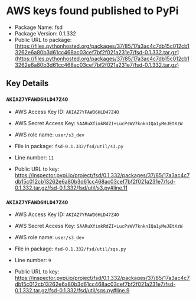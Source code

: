 # AWS keys found published to PyPi

* Package Name: fsd
* Package Version: 0.1.332
* Public URL to package: [https://files.pythonhosted.org/packages/37/85/17a3ac4c7db15c012cb13262e6a80b3d61cc468ac03cef7bf2f021a231e7/fsd-0.1.332.tar.gz](https://files.pythonhosted.org/packages/37/85/17a3ac4c7db15c012cb13262e6a80b3d61cc468ac03cef7bf2f021a231e7/fsd-0.1.332.tar.gz)

## Key Details

### `AKIAZ7YFAWD6HLD47Z4O`

* AWS Access Key ID: `AKIAZ7YFAWD6HLD47Z4O`
* AWS Secret Access Key: `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` 
* AWS role name: `user/s3_dev`
* File in package: `fsd-0.1.332/fsd/util/s3.py`
* Line number: `11`

* Public URL to key: https://inspector.pypi.io/project/fsd/0.1.332/packages/37/85/17a3ac4c7db15c012cb13262e6a80b3d61cc468ac03cef7bf2f021a231e7/fsd-0.1.332.tar.gz/fsd-0.1.332/fsd/util/s3.py#line.11



### `AKIAZ7YFAWD6HLD47Z4O`

* AWS Access Key ID: `AKIAZ7YFAWD6HLD47Z4O`
* AWS Secret Access Key: `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` 
* AWS role name: `user/s3_dev`
* File in package: `fsd-0.1.332/fsd/util/sqs.py`
* Line number: `9`

* Public URL to key: https://inspector.pypi.io/project/fsd/0.1.332/packages/37/85/17a3ac4c7db15c012cb13262e6a80b3d61cc468ac03cef7bf2f021a231e7/fsd-0.1.332.tar.gz/fsd-0.1.332/fsd/util/sqs.py#line.9


